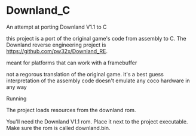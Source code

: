 # Downland_C
 An attempt at porting Downland V1.1 to C


this project is a port of the original game's code from assembly to C. The Downland reverse engineering project is https://github.com/pw32x/Downland_RE.

meant for platforms that can work with a framebuffer

not a regorous translation of the original game. 
it's a best guess interpretation of the assembly code
doesn't emulate any coco hardware in any way


Running

The project loads resources from the downland rom. 

You'll need the Downland V1.1 rom. Place it next to the project executable. Make sure the rom is called downland.bin.
